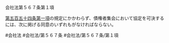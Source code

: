 会社法第５６７条第１項

[第五百五十四条第一項](会社法＿＿＿＿第５５４条第１項)の規定にかかわらず、債権者集会において協定を可決するには、次に掲げる同意のいずれもがなければならない。

#会社法
#会社法/第５６７条
#会社法/第５６７条/第１項
